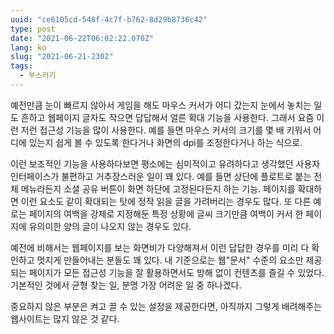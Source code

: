 ```yaml
---
uuid: "ce6105cd-548f-4c7f-b762-8d29b8736c42"
type: post
date: "2021-06-22T06:02:22.070Z"
lang: ko
slug: "2021-06-21-2302"
tags:
  - 부스러기
---
```


예전만큼 눈이 빠르지 않아서 게임을 해도 마우스 커서가 어디 갔는지 눈에서 놓치는 일도 흔하고 웹페이지 글자도 작으면 답답해서 얼른 확대 기능을 사용한다. 그래서 요즘 이런 저런 접근성 기능을 많이 사용한다. 예를 들면 마우스 커서의 크기를 몇 배 키워서 어디에 있는지 쉽게 볼 수 있도록 한다거나 화면의 dpi를 조정한다거나 하는 식으로.

이런 보조적인 기능을 사용하다보면 평소에는 심미적이고 유려하다고 생각했던 사용자 인터페이스가 불편하고 거추장스러운 일이 꽤 있다. 예를 들면 상단에 플로트로 붙는 전체 메뉴라든지 소셜 공유 버튼이 화면 하단에 고정된다든지 하는 기능. 페이지를 확대하면 이런 요소도 같이 확대되는 탓에 정작 읽을 글을 가려버리는 경우도 많다. 또 다른 예로는 페이지의 여백을 강제로 지정해둔 특정 상황에 글씨 크기만큼 여백이 커서 한 페이지에 유의미한 양의 글이 나오지 않는 경우도 있다.

예전에 비해서는 웹페이지를 보는 화면비가 다양해져서 이런 답답한 경우를 미리 다 확인하고 멋지게 만들어내는 분들도 꽤 있다. 내 기준으로는 웹"문서" 수준의 요소만 제공되는 페이지가 모든 접근성 기능을 잘 활용하면서도 방해 없이 컨텐츠를 즐길 수 있었다. 기본적인 것에서 균형 찾는 일, 분명 가장 어려운 일 중 하나겠다.

중요하지 않은 부분은 켜고 끌 수 있는 설정을 제공한다면, 아직까지 그렇게 배려해주는 웹사이트는 많지 않은 것 같다.

